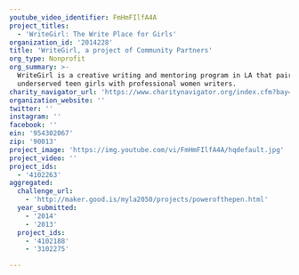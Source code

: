 ```yaml
---
youtube_video_identifier: FmHmFIlfA4A
project_titles:
  - 'WriteGirl: The Write Place for Girls'
organization_id: '2014228'
title: 'WriteGirl, a project of Community Partners'
org_type: Nonprofit
org_summary: >-
  WriteGirl is a creative writing and mentoring program in LA that pairs
  underserved teen girls with professional women writers.
charity_navigator_url: 'https://www.charitynavigator.org/index.cfm?bay=search.profile&ein=954302067'
organization_website: ''
twitter: ''
instagram: ''
facebook: ''
ein: '954302067'
zip: '90013'
project_image: 'https://img.youtube.com/vi/FmHmFIlfA4A/hqdefault.jpg'
project_video: ''
project_ids:
  - '4102263'
aggregated:
  challenge_url:
    - 'http://maker.good.is/myla2050/projects/powerofthepen.html'
  year_submitted:
    - '2014'
    - '2013'
  project_ids:
    - '4102188'
    - '3102275'

---
```

